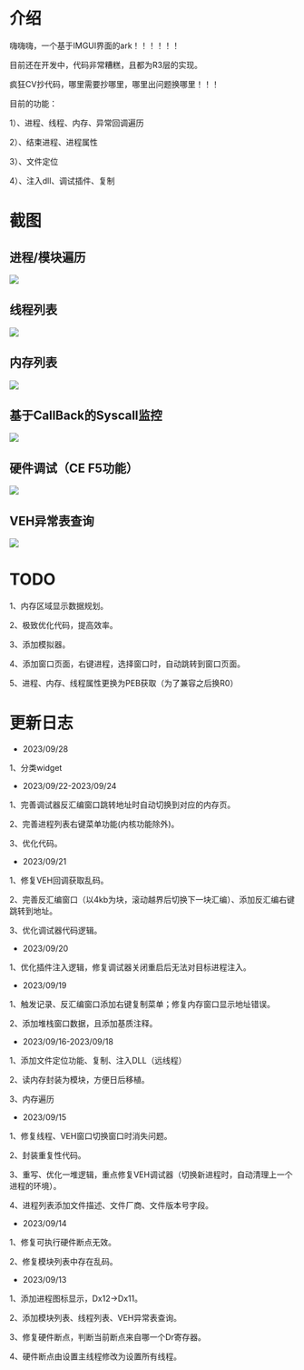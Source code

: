 # 介绍

嗨嗨嗨，一个基于IMGUI界面的ark！！！！！！

目前还在开发中，代码非常糟糕，且都为R3层的实现。

疯狂CV抄代码，哪里需要抄哪里，哪里出问题换哪里！！！

目前的功能：

1）、进程、线程、内存、异常回调遍历

2）、结束进程、进程属性

3）、文件定位

4）、注入dll、调试插件、复制

# 截图

## 进程/模块遍历

![](./assets/5.png)

## 线程列表

![](./assets/1.png)

## 内存列表

![](./assets/6.png)



## 基于CallBack的Syscall监控

![](./assets/2.png)

## 硬件调试（CE F5功能）

![](./assets/3.png)

## VEH异常表查询

![](./assets/4.png)

# TODO

1、内存区域显示数据规划。

2、极致优化代码，提高效率。

3、添加模拟器。

4、添加窗口页面，右键进程，选择窗口时，自动跳转到窗口页面。

5、进程、内存、线程属性更换为PEB获取（为了兼容之后换R0）

# 更新日志

- 2023/09/28

1、分类widget

- 2023/09/22-2023/09/24

1、完善调试器反汇编窗口跳转地址时自动切换到对应的内存页。

2、完善进程列表右键菜单功能(内核功能除外)。

3、优化代码。

- 2023/09/21

1、修复VEH回调获取乱码。

2、完善反汇编窗口（以4kb为块，滚动越界后切换下一块汇编）、添加反汇编右键跳转到地址。

3、优化调试器代码逻辑。

- 2023/09/20

1、优化插件注入逻辑，修复调试器关闭重启后无法对目标进程注入。

- 2023/09/19

1、触发记录、反汇编窗口添加右键复制菜单；修复内存窗口显示地址错误。

2、添加堆栈窗口数据，且添加基质注释。

- 2023/09/16-2023/09/18

1、添加文件定位功能、复制、注入DLL（远线程）

2、读内存封装为模块，方便日后移植。

3、内存遍历

- 2023/09/15

1、修复线程、VEH窗口切换窗口时消失问题。

2、封装重复性代码。

3、重写、优化一堆逻辑，重点修复VEH调试器（切换新进程时，自动清理上一个进程的环境）。

4、进程列表添加文件描述、文件厂商、文件版本号字段。

- 2023/09/14

1、修复可执行硬件断点无效。

2、修复模块列表中存在乱码。

- 2023/09/13

1、添加进程图标显示，Dx12->Dx11。

2、添加模块列表、线程列表、VEH异常表查询。

3、修复硬件断点，判断当前断点来自哪一个Dr寄存器。

4、硬件断点由设置主线程修改为设置所有线程。

